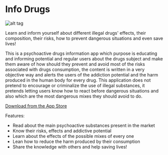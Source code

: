 Info Drugs
======================
![alt tag](http://i.imgur.com/FJxEnTG.gif)


Learn and inform yourself about different illegal drugs' effects, their composition, their risks, how to prevent dangerous situations and even save lives!

This is a psychoactive drugs information app which purpose is educating and informing potential and regular users about the drugs subject and make them aware of how should they prevent and avoid most of the risks associated with drugs consumption, the content is written in a very objective way and alerts the users of the addiction potential and the harm produced in the human body for every drug. This application does not pretend to encourage or criminalize the use of illegal substances, it pretends letting users know how to react before dangerous situations and also which are the most dangerous mixes they should avoid to do.

[Download from the App Store](https://itunes.apple.com/us/app/info-drugs/id1068494182?mt=8) 

Features:
* Read about the main psychoactive substances present in the market
* Know their risks, effects and addictive potential 
* Learn about the effects of the possible mixes of every one 
* Lean how to reduce the harm produced by their consumption 
* Share the knowledge with others and help saving lives!